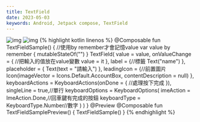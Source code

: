 ```yaml
---
title: TextField
date: 2023-05-03
keywords: Android, Jetpack compose, TextField 
---
```

![img]({{site.imgurl}}/compose/textfield1.png)
![img]({{site.imgurl}}/compose/textfield2.png)
{% highlight kotlin linenos %}
@Composable
fun TextFieldSample() {
    //使用by remember才會記憶value
    var value by remember {
        mutableStateOf("")
    }
    TextField(
        value = value,
        onValueChange = {
            //把輸入的值放在value變數
            value = it
        },
        label = {//標籤
            Text("name")
        },
        placeholder = {
            Text(text = "請輸入")
        },
        leadingIcon = {//前置圖片
            Icon(imageVector = Icons.Default.AccountBox, contentDescription = null)
        },
        keyboardActions = KeyboardActions(onDone = {
            //處理按下完成
        }),
        singleLine = true,//單行
        keyboardOptions = KeyboardOptions(
            imeAction = ImeAction.Done,//回車鍵有完成的按鈕
            keyboardType = KeyboardType.Number//數字
        )
    )
}
@Preview
@Composable
fun TextFieldSamplePreview() {
    TextFieldSample()
}
{% endhighlight %}
